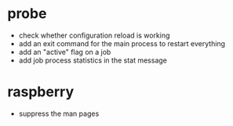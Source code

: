 probe
=====
* check whether configuration reload is working
* add an exit command for the main process to restart everything
* add an "active" flag on a job
* add job process statistics in the stat message

raspberry
=========
* suppress the man pages
